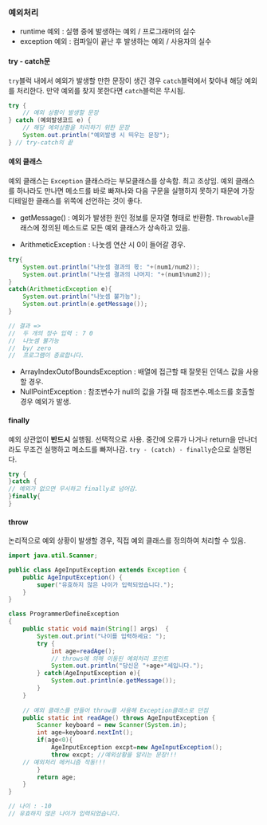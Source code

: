 ﻿### 예외처리

- runtime 예외 : 실행 중에 발생하는 예외 / 프로그래머의 실수
- exception 예외 : 컴파일이 끝난 후 발생하는 예외 / 사용자의 실수

#### try - catch문
 `try`블럭 내에서 예외가 발생할 만한 문장이 생긴 경우 `catch`블럭에서 찾아내 해당 예외를 처리한다. 만약 예외를 찾지 못한다면 `catch`블럭은 무시됨.
```java
try {
	// 예외 상황이 발생할 문장
} catch (예외발생코드 e) {
	// 해당 예외상황을 처리하기 위한 문장
	System.out.println("예외발생 시 띄우는 문장");
} // try-catch의 끝
```

#### 예외 클래스
예외 클래스는 `Exception` 클래스라는 부모클래스를 상속함. 최고 조상임.
예외 클래스를 하나라도 만나면 메소드를 바로 빠져나와 다음 구문을 실행하지 못하기 때문에 가장 디테일한 클래스를 위쪽에 선언하는 것이 좋다.

- getMessage() : 예외가 발생한 원인 정보를 문자열 형태로 반환함. `Throwable`클래스에 정의된 메소드로 모든 예외 클래스가 상속하고 있음.

- ArithmeticException : 나눗셈 연산 시 0이 들어갈 경우.
```java
try{
	System.out.println("나눗셈 결과의 몫: "+(num1/num2));
	System.out.println("나눗셈 결과의 나머지: "+(num1%num2));
}
catch(ArithmeticException e){
	System.out.println("나눗셈 불가능");
	System.out.println(e.getMessage());
}

// 결과 =>
//	두 개의 정수 입력 : 7 0 
//	나눗셈 불가능 
//	by/ zero 
//	프로그램이 종료합니다.
```
- ArrayIndexOutofBoundsException : 배열에 접근할 때 잘못된 인덱스 값을 사용할 경우.
- NullPointException : 참조변수가 null의 값을 가질 때 참조변수.메소드를 호출할 경우 예외가 발생.

#### finally

예외 상관없이 **반드시** 실행됨.
선택적으로 사용.
중간에 오류가 나거나 return을 만나더라도 무조건 실행하고 메소드를 빠져나감.
`try - (catch) - finally`순으로 실행된다.

```java
try {
}catch {
// 예외가 없으면 무시하고 finally로 넘어감. 
}finally{
}
```

#### throw

논리적으로 예외 상황이 발생할 경우, 직접 예외 클래스를 정의하여 처리할 수 있음.

```java
import java.util.Scanner;

public class AgeInputException extends Exception {
	public AgeInputException() {
		super("유효하지 않은 나이가 입력되었습니다.");
	}
}

class ProgrammerDefineException
{
	public static void main(String[] args)	{
		System.out.print("나이를 입력하세요: ");
		try	{
			int age=readAge();
			// throws에 의해 이동된 예외처리 포인트
			System.out.println("당신은 "+age+"세입니다.");
		} catch(AgeInputException e){
			System.out.println(e.getMessage());
		}
	}
	
	// 예외 클래스를 만들어 throw를 사용해 Exception클래스로 던짐
	public static int readAge() throws AgeInputException {
		Scanner keyboard = new Scanner(System.in);
		int age=keyboard.nextInt();
		if(age<0){
			AgeInputException excpt=new AgeInputException();
			throw excpt; //예외상황을 알리는 문장!!!
	// 예외처리 메커니즘 작동!!!
		}
		return age;
	}
}

// 나이 : -10
// 유효하지 않은 나이가 입력되었습니다.
```
